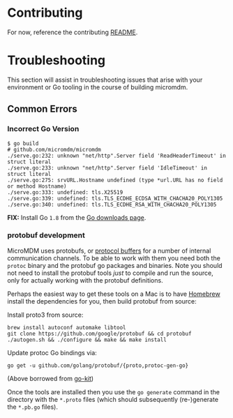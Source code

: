 # Contributing
For now, reference the contributing [README](https://github.com/micromdm/micromdm/blob/master/CONTRIBUTING.md).

# Troubleshooting
This section will assist in troubleshooting issues that arise with your environment or Go tooling in the course of building micromdm.

## Common Errors

### Incorrect Go Version
```
$ go build
# github.com/micromdm/micromdm
./serve.go:232: unknown "net/http".Server field 'ReadHeaderTimeout' in struct literal
./serve.go:233: unknown "net/http".Server field 'IdleTimeout' in struct literal
./serve.go:275: srvURL.Hostname undefined (type *url.URL has no field or method Hostname)
./serve.go:333: undefined: tls.X25519
./serve.go:339: undefined: tls.TLS_ECDHE_ECDSA_WITH_CHACHA20_POLY1305
./serve.go:340: undefined: tls.TLS_ECDHE_RSA_WITH_CHACHA20_POLY1305
```

**FIX:** Install Go `1.8` from the [Go downloads page](https://golang.org/dl/).

### protobuf development

MicroMDM uses protobufs, or [protocol buffers](https://developers.google.com/protocol-buffers/) for a number of internal communication channels. To be able to work with them you need both the `protoc` binary and the protobuf go packages and binaries. Note you should not need to install the protobuf tools _just_ to compile and run the source, only for actually working with the protobuf definitions.

Perhaps the easiest way to get these tools on a Mac is to have [Homebrew](https://brew.sh/) install the dependencies for you, then build protobuf from source:

Install proto3 from source:

```shel
brew install autoconf automake libtool
git clone https://github.com/google/protobuf && cd protobuf
./autogen.sh && ./configure && make && make install
```

Update protoc Go bindings via:

```shell
go get -u github.com/golang/protobuf/{proto,protoc-gen-go}
```

(Above borrowed from [go-kit](https://raw.githubusercontent.com/go-kit/kit/master/examples/addsvc/pb/compile.sh))

Once the tools are installed then you use the `go generate` command in the directory with the `*.proto` files (which should subsequently (re-)generate the `*.pb.go` files).
